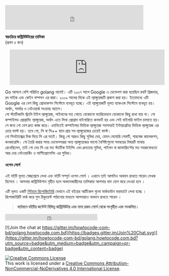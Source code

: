 <iframe src="https://www.facebook.com/plugins/like.php?href=https%3A%2F%2Fwww.facebook.com%2Fhowtocode.com.bd%2F&width=450&layout=standard&action=like&size=small&show_faces=true&share=true&height=80&appId=353725671441956" width="450" height="80" style="border:none;overflow:hidden" scrolling="no" frameborder="0" allowTransparency="true"></iframe>    

**স্বয়ংক্রিয় কন্ট্রিবিউটরের তালিকা**  
(প্রথম ৫ জন)  
<iframe scrolling="auto" frameborder="0" style="border:none; overflow:hidden; height:115px; width:100%; margin-left: 15;" allowTransparency="true" src="https://nuhil.github.io/api/contributions.html?repo=golang"></iframe>   

Go আসলে বেশি পরিচিত golang নামেই। এটি ২০০৭ সালে Google এ ডেভেলপ করা হয়েছিল রবার্ট গ্রিজমার, রব পাইক এবং কেইন থম্পসন এর দ্বারা। ২০০৯ সালের দিকে এই ল্যাঙ্গুয়েজটি প্রকাশ করা হয়। ইতোমধ্যে এটি Google এর বেশ কিছু প্রোডাকশন সিস্টেমে ব্যবহৃত হচ্ছে। এই ল্যাঙ্গুয়েজটি মূলত ব্যাকএন্ড সিস্টেমে ব্যবহৃত হয়। অর্থাৎ, সার্ভার ও নেটওয়ার্ক সংক্রান্ত অ্যাপে।  
গো স্ট্যাটিকালি স্ট্রংলি টাইপ ল্যাঙ্গুয়েজ, পাইথনের মত গোতে যেকোনো ভ্যারিয়েবলে যেকোনো কিছু রাখা যায় না। গো কম্পাইলড প্রোগ্রামিং ল্যাঙ্গুয়েজ, অর্থাৎ এতে লিখা প্রোগ্রাম বাইনারিতে কনভার্ট হয় এবং সেই বাইনারি ফাইল চালাতে হয়। সে জন্য গো বেশ দ্রুত কাজ করে। এমনিতেই কম্পাইলার ভিত্তিক ল্যাঙ্গুয়েজ সবসময়ই ইন্টারপ্রেটার ভিত্তিক ল্যাঙ্গুয়েজ এর চেয়ে ফাস্ট হয়। তবে গো, সি বা সি++ বাদে প্রায় সব ল্যাঙ্গুয়েজের চেয়েই ফাস্ট।  
গো সিনট্যাক্সের দিক দিয়ে সি এর মতই। কিন্তু গো আরও কিছু সুবিধা দেয়, যেমন মেমোরি সেফটি, গারবেজ কালেকশন, কনকারেন্সি। গো তৈরি করার সময় ডেভেলপররা অন্য ল্যাঙ্গুয়েজের ভালো বৈশিষ্ট্যগুলো সমন্বয়ের বিষয়টি মাথায় রেখেছিলেন, তাই গো দেয় সি এর মত স্ট্যাটিক টাইপিং এবং দ্রুততার সুবিধা, পাইথন বা জাভাস্ক্রিপ্টের মত সহজবোধ্যতা আর দেয় নেটওয়ার্কিং ও মাল্টিপ্রোসেসিং এর সুবিধা।  

#### ওপেন সোর্স

এই বইটি মূলত স্বেচ্ছাশ্রমে লেখা এবং বইটি সম্পূর্ন ওপেন সোর্স । এখানে তাই আপনিও অবদান রাখতে পারেন লেখক হিসেবে । আপনার কন্ট্রিবিউশান গৃহীত হলে অবদানকারীদের তালিকায় আপনার নাম যোগ করে দেওয়া হবে ।

এটি মূলত একটি [গিটহাব রিপোজিটোরি](https://github.com/howtocode-com-bd/golang.howtocode.com.bd)  যেখানে এই বইয়ের আর্টিকেল গুলো মার্কডাউন ফরম্যাটে লেখা হচ্ছে । রিপোজটরিটি ফর্ক করে পুল রিকুয়েস্ট পাঠানোর মাধ্যমে আপনারাও অবদান রাখতে পারেন ।

> **বর্তমানে বইটির কন্টেন্ট বিভিন্ন কন্ট্রিবিউটর এবং নানা রকম সোর্স থেকে সংগৃহীত এবং সংকলিত।**

<iframe src="https://www.facebook.com/plugins/like.php?href=http%3A%2F%2Fgolang.howtocode.com.bd&amp;width&amp;layout=button_count&amp;action=like&amp;show_faces=false&amp;share=true&amp;height=21&amp;appId=353725671441956" scrolling="no" frameborder="0" style="border:none; overflow:hidden; height:21px;" allowTransparency="true"></iframe>  

[![Join the chat at https://gitter.im/howtocode-com-bd/golang.howtocode.com.bd](https://badges.gitter.im/Join%20Chat.svg)](https://gitter.im/howtocode-com-bd/golang.howtocode.com.bd?utm_source=badge&utm_medium=badge&utm_campaign=pr-badge&utm_content=badge)

<a rel="license" href="http://creativecommons.org/licenses/by-nc-nd/4.0/"><img alt="Creative Commons License" style="border-width:0" src="https://i.creativecommons.org/l/by-nc-nd/4.0/88x31.png" /></a><br />This work is licensed under a <a rel="license" href="http://creativecommons.org/licenses/by-nc-nd/4.0/">Creative Commons Attribution-NonCommercial-NoDerivatives 4.0 International License</a>.


